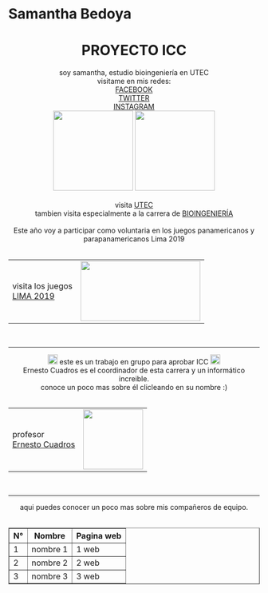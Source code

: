 # Samantha Bedoya
<html>
<head>
<body bg color=E9F6FF>
<link rel="icon" href="https://upload.wikimedia.org/wikipedia/commons/1/1c/Avengers_endgame_2019_avengers_logo_png_by_mintmovi3_dd4bz30-pre.png">
<title> samantha bedoya </title>
</head>
<body>
<CENTER><H1>PROYECTO ICC</H1>
soy samantha, estudio bioingeniería en UTEC<br>
visitame en mis redes:<br>
<a href="https://www.facebook.com/samantha.bedoya.779?ref=bookmarks">FACEBOOK</a>
<br>
<a href="https://twitter.com/sammy_bedoya02">TWITTER</a>
<br>
<a href="https://www.instagram.com/samydoya04/?hl=es-la">INSTAGRAM</a>
<br>
<IMG SRC="https://2.bp.blogspot.com/-FFVPfgAwfW4/Wp3BRQ2NiSI/AAAAAAAAK80/1NpK6c_nAawu5cjCzi6dn_ETT0eIGrYiQCLcBGAs/s1600/UTEC.png" WIDTH=160 HEIGHT=160>
<IMG SRC="https://encrypted-tbn0.gstatic.com/images?q=tbn:ANd9GcRP4gczMKFeTBxB4Q3BlKRS6srqTSuoWqNd2gu6GfwsOiQEHnMA" WIDTH=160 HEIGHT=160>
<br><br>
visita <a href="https://www.utec.edu.pe/">UTEC</a>
<br>
tambien visita especialmente a la carrera de 
<a href="https://www.utec.edu.pe/carreras-de-ingenieria/bioingenieria">BIOINGENIERÍA</a>
<br>
<br>
Este año voy a participar como voluntaria en los juegos panamericanos y parapanamericanos Lima 2019<br>
<table>
<tr>
<br>
<td>visita los juegos<br><a href="https://www.lima2019.pe/">LIMA 2019</a>
</td>
<td><IMG SRC="http://www.pasasurf.org/wp-content/uploads/2017/07/panamericanos-mobile-es-777x437.png" WIDTH=240 HEIGHT=120></td>
</tr>
</table>
  <br>
<hr>
<IMG SRC="https://www.somosmamas.com.ar/wp-content/uploads/2017/11/emoji-divertido.png" WIDTH=20 HEIGHT=20>
este es un trabajo en grupo para aprobar ICC
<IMG SRC="https://www.somosmamas.com.ar/wp-content/uploads/2017/11/emoji-divertido.png" WIDTH=20 HEIGHT=20><br>
Ernesto Cuadros es el coordinador de esta carrera y un informático increible.<br>
conoce un poco mas sobre él clicleando en su nombre :)
<br>
<table>
<tr>
<br>
<td>profesor<br><a href="https://www.utec.edu.pe/profesores/ernesto-cuadros-vargas">Ernesto Cuadros</a>
</td>
<td><IMG SRC="https://www.utec.edu.pe/sites/default/files//pictures/picture-433-1474585521.jpg" WIDTH=120 HEIGHT=120></td>
</tr>
</table><br>
<hr>
aqui puedes conocer un poco mas sobre mis compañeros de equipo.
<br><br>
<table border="1">
<tr>
<th>N°</th>
<th>Nombre</th>
<th>Pagina web</th>
</tr>
<tr>
<td>1</td>
<td>nombre 1</td>
<td>1 web</td>
</tr>
<tr>
<td>2</td>
<td>nombre 2</td>
<td>2 web</td>
</tr>
<tr>
<td>3</td>
<td>nombre 3</td>
<td>3 web</td>
</tr>
</table>

</body>
</html>
